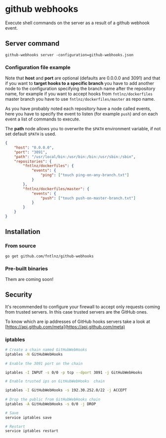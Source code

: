 # github webhooks

Execute shell commands on the server as a result of a github webhook event.

## Server command

```
github-webhooks server -configuration=github-webhooks.json
```

### Configuration file example

Note that **host** and **port** are optional (defaults are 0.0.0.0 and 3091) and that if you want to **target hooks
to a specific branch** you have to add another node to the configuration specifying the
branch name after the repository name, for example if you want to accept hooks
from `fntlnz/dockerfiles` master branch you have to use `fntlnz/dockerfiles/master` as repo name.

As you have probably noted each repository have a node called events,
here you have to specify the event to listen (for example `push`) and on each event a list of commands to execute.

The **path** node allows you to overwrite the `$PATH` environment variable,
if not set default `$PATH` is used.

```json
{
    "host": "0.0.0.0",
    "port": "3091",
    "path": "/usr/local/bin:/usr/bin:/bin:/usr/sbin:/sbin",
    "repositories": {
        "fntlnz/dockerfiles": {
            "events": {
                "ping": ["touch ping-on-any-branch.txt"]
            }
        },
        "fntlnz/dockerfiles/master": {
            "events": {
                "push": ["touch push-on-master-branch.txt"]
            }
        }
    }
}
```


## Installation

### From source

```
go get github.com/fntlnz/github-webhooks
```

### Pre-built binaries

Them are coming soon!

## Security

It's recommended to configure your firewall to accept only requests coming
from trusted servers. In this case trusted servers are the GitHub ones.

To know which are ip addresses of GitHub hooks servers take a look at [https://api.github.com/meta](https://api.github.com/meta)

### iptables

```bash
# Create a chain named GitHubWebHooks
iptables -N GitHubWebHooks
 
# Enable the 3091 port on the chain

iptables -I INPUT -s 0/0 -p tcp --dport 3091 -j GitHubWebHooks

# Enable trusted ips on GitHubWebHooks  chain 

iptables -I GitHubWebHooks -s 192.30.252.0/22 -j ACCEPT
 
# Drop the public from GitHubWebHooks chain
iptables -A GitHubWebHooks -s 0/0 -j DROP

# Save
service iptables save

# Restart
service iptables restart

```
